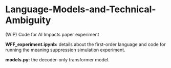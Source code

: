# Language-Models-and-Technical-Ambiguity
(WIP) Code for AI Impacts paper experiment


**WFF_experiment.ipynb:** details about the first-order language and code for running the meaning suppression simulation experiment.

**models.py:** the decoder-only transformer model.
